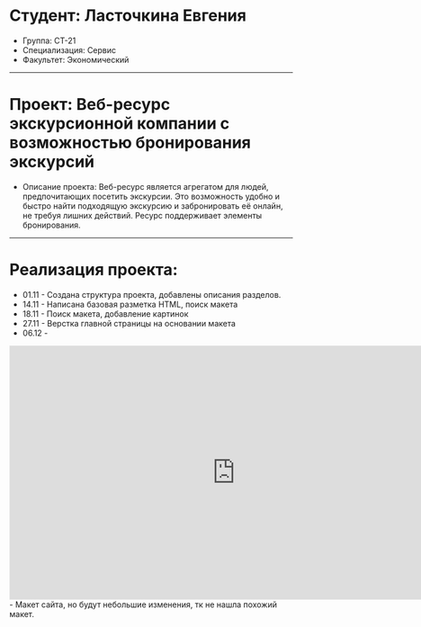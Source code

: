 # Студент: Ласточкина Евгения
- Группа: СТ-21
- Специализация: Сервис
- Факультет: Экономический
---
# Проект: Веб-ресурс экскурсионной компании с возможностью бронирования экскурсий
- Описание проекта: Веб-ресурс является агрегатом для людей, предпочитающих посетить экскурсии. Это возможность удобно и быстро найти подходящую экскурсию и забронировать её онлайн, не требуя лишних действий. Ресурс поддерживает элементы бронирования.
---
# Реализация проекта:
- 01.11 - Создана структура проекта, добавлены описания разделов.
- 14.11 - Написана базовая разметка HTML, поиск макета
- 18.11 - Поиск макета, добавление картинок
- 27.11 - Верстка главной страницы на основании макета
- 06.12 - 
<iframe style="border: 1px solid rgba(0, 0, 0, 0.1);" width="800" height="450" src="https://embed.figma.com/design/nHKLUHhYaYIaznmCyFY2D8/%D0%9C%D0%BD%D0%BE%D0%B3%D0%BE%D1%81%D1%82%D1%80%D0%B0%D0%BD%D0%B8%D1%87%D0%BD%D1%8B%D0%B9-%D1%81%D0%B0%D0%B9%D1%82---Luxury-%D0%A2%D1%83%D1%80%D1%8B-(Copy)?embed-host=share" allowfullscreen></iframe> - Макет сайта, но будут небольшие изменения, тк не нашла похожий макет.
